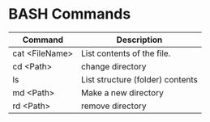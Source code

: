 # BASH Commands

| Command | Description |  
| --- | --- |  
| cat \<FileName> | List contents of the file. |  
| cd \<Path> | change directory |  
| ls | List structure (folder) contents |  
| md \<Path> | Make a new directory |  
| rd \<Path> | remove directory |  

